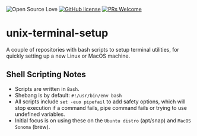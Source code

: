 ![Open Source Love](https://badges.frapsoft.com/os/v2/open-source.svg?v=103) [![GitHub license](https://img.shields.io/badge/licence-GPL--3.0-blue)](LICENSE) [![PRs Welcome](https://img.shields.io/badge/PRs-welcome-green.svg)](.github/CONTRIBUTING.md)
<br>

# unix-terminal-setup

A couple of repositories with bash scripts to setup terminal utilities, for quickly setting up a new Linux or MacOS machine.

## Shell Scripting Notes

- Scripts are written in `Bash`.
- Shebang is by default: `#!/usr/bin/env bash`
- All scripts include `set -euo pipefail` to add safety options, which will stop execution if a command fails, pipe command fails or trying to use
  undefined variables.
- Initial focus is on using these on the `Ubuntu distro` (apt/snap) and `MacOS Sonoma` (brew).
